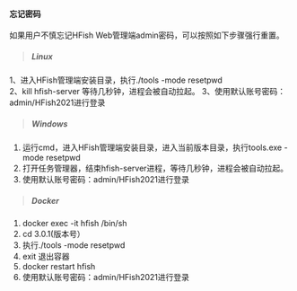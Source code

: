 #### 忘记密码

如果用户不慎忘记HFish Web管理端admin密码，可以按照如下步骤强行重置。

> ##### Linux #####

1、进入HFish管理端安装目录，执行./tools -mode resetpwd  
2、kill hfish-server 等待几秒钟，进程会被自动拉起。
3、使用默认账号密码：admin/HFish2021进行登录  



> ##### Windows #####

1. 运行cmd，进入HFish管理端安装目录，进入当前版本目录，执行tools.exe -mode resetpwd  
2. 打开任务管理器，结束hfish-server进程，等待几秒钟，进程会被自动拉起。
3. 使用默认账号密码：admin/HFish2021进行登录



> ##### Docker  #####

1. docker exec -it hfish /bin/sh
2. cd 3.0.1(版本号）
3. 执行./tools -mode resetpwd
4. exit  退出容器
5. docker restart hfish
6. 使用默认账号密码：admin/HFish2021进行登录
